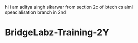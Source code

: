 hi i am aditya singh sikarwar from section 2c of btech cs aiml speacialisation branch in 2nd 
# BridgeLabz-Training-2Y
